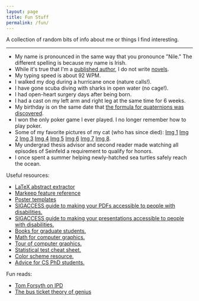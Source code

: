 ```yaml
---
layout: page
title: Fun Stuff
permalink: /fun/
---
```


A collection of random bits of info about me or things I find interesting.

<hr>

<ul>
	<li>
		My name is pronounced in the same way that you pronounce "Nile." The different spelling is because my name is Irish.<br>
	</li>
	<li>
		While it's true that I'm a <a href="https://scholar.google.com/citations?user=KIUsT1cAAAAJ&hl" target="_blank">published author</a>, I do not write <a href="http://www.niallwilliams.com/" target="_blank">novels</a>.<br>
	</li>
	<li>
		My typing speed is about 92 WPM.<br>
	</li>
	<li>
		I walked my dog during a hurricane once (nature calls!).<br>
	</li>
	<li>
		I have gone scuba diving with sharks in open water (no cage!).<br>
	</li>
	<li>
		I had open-heart surgery days after being born.<br>
	</li>
	<li>
		I had a cast on my left arm and right leg at the same time for 6 weeks.<br>
	</li>
	<li>
		My birthday is on the same date that <a href="https://en.wikipedia.org/wiki/Broom_Bridge" target="_blank">the formula for quaternions was discovered</a>.<br>
	</li>
	<li>
		I won the only poker game I ever played. I no longer remember how to play poker.<br>
	</li>
	<li>
		Some of my favorite pictures of my cat (who has since died):
		<a href="../files/img/tongue.jpg">Img 1<img src=""></a>
		<a href="../files/img/balcony1.jpg">Img 2<img src=""></a>
		<a href="../files/img/christmas.jpg">Img 3<img src=""></a>
		<a href="../files/img/balcony2.jpg">Img 4<img src=""></a>
		<a href="../files/img/balcony3.jpg">Img 5<img src=""></a>
		<a href="../files/img/bed1.jpg">Img 6<img src=""></a>
		<a href="../files/img/bed2.jpg">Img 7<img src=""></a>
		<a href="../files/img/cat_and_dog.jpg">Img 8<img src=""></a>.<br>
	</li>
	<li>
		My undergrad thesis advisor and second reader made watching all episodes of Seinfeld a requirement to qualify for honors.<br>
	</li>
	<li>
		I once spent a summer helping newly-hatched sea turtles safely reach the ocean.<br>
	</li>
	<!-- <li>
		<a href"https://academictree.org/math/distance.php?username=guest&sessionid=&refresh=1&search1=Carl++Gau%C3%9F+%28Gauss%29&pid1=7650&search2=Dinesh++Manocha&pid2=234766&includepd=1&Update=Find+Connection" target="_blank">Carl Gauss is my academic great-great-great-great-great-great-great-great-great-great-grandfather!</a> (That's 10 "greats"!)<br>
	</li> -->
</ul>

Useful resources:
<ul>
	<li><a href="http://tool.duruofei.com/abstract/" target="_blank">LaTeX abstract extractor</a></li>
	<li><a href="https://casual-effects.com/markdeep/features.md.html" target="_blank">Markeep feature reference</a></li>
	<li><a href="files/poster_templates.zip" target="_blank">Poster templates</a></li>
	<li><a href="https://www.sigaccess.org/welcome-to-sigaccess/resources/accessible-pdf-author-guide/" target="_blank">SIGACCESS guide to making your PDFs accessible to people with disabilities.</a></li>
	<li><a href="https://www.sigaccess.org/welcome-to-sigaccess/resources/accessible-presentation-guide/" target="_blank">SIGACCESS guide to making your presentations accessible to people with disabilities.</a></li>
	<li><a href="http://matt.might.net/articles/books-papers-materials-for-graduate-students/" target="_blank">Books for graduate students.</a></li>
	<li><a href="https://www.cc.gatech.edu/~turk/math_gr_new.html" target="_blank">Math for computer graphics.</a></li>
	<li><a href="http://web.engr.oregonstate.edu/~mjb/whirlwind/" target="_blank">Tour of computer graphics.</a></li>
	<li><a href="https://stats.idre.ucla.edu/other/mult-pkg/whatstat/" target="_blank">Statistical test cheat sheet.</a></li>
	<li><a href="https://colorbrewer2.org/" target="_blank">Color scheme resource.</a></li>
	<li><a href="https://phdadvice.carrd.co/" target="_blank">Advice for CS PhD students.</a></li>
	<!-- <li><a href="LINK" target="_blank">DESCRIPTION</a></li> -->
	<!-- <li><a href="LINK" target="_blank">DESCRIPTION</a></li> -->
</ul>

Fun reads:
<ul>
	<li><a href="http://tomforsyth1000.github.io/blog.wiki.html#%5B%5BVR%20optics%20and%20why%20IPD%20means%20too%20many%20things%5D%5D" target="_blank">Tom Forsyth on IPD</a></li>
	<li><a href="http://paulgraham.com/genius.html" target="_blank">The bus ticket theory of genius</a></li>
	<!-- <li><a href="LINK" target="_blank">DESCRIPTION</a></li> -->
	<!-- <li><a href="LINK" target="_blank">DESCRIPTION</a></li> -->
	<!-- <li><a href="LINK" target="_blank">DESCRIPTION</a></li> -->
	<!-- <li><a href="LINK" target="_blank">DESCRIPTION</a></li> -->
</ul>